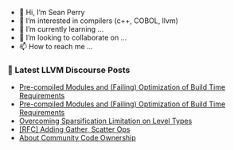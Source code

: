 - 👋 Hi, I’m Sean Perry
- 👀 I’m interested in compilers (c++, COBOL, llvm)
- 🌱 I’m currently learning ...
- 💞️ I’m looking to collaborate on ...
- 📫 How to reach me ...

<!---
s66perry/s66perry is a ✨ special ✨ repository because its `README.md` (this file) appears on your GitHub profile.
You can click the Preview link to take a look at your changes.
--->
### 📕 Latest LLVM Discourse Posts

<!-- DISCOURSE-LLVM:START -->
- [Pre-compiled Modules and &lpar;Failing&rpar; Optimization of Build Time Requirements](https://discourse.llvm.org/t/pre-compiled-modules-and-failing-optimization-of-build-time-requirements/64267#post_3)
- [Pre-compiled Modules and &lpar;Failing&rpar; Optimization of Build Time Requirements](https://discourse.llvm.org/t/pre-compiled-modules-and-failing-optimization-of-build-time-requirements/64267#post_2)
- [Overcoming Sparsification Limitation on Level Types](https://discourse.llvm.org/t/overcoming-sparsification-limitation-on-level-types/62585#post_5)
- [[RFC] Adding Gather, Scatter Ops](https://discourse.llvm.org/t/rfc-adding-gather-scatter-ops/64757#post_17)
- [About Community Code Ownership](https://discourse.llvm.org/t/about-community-code-ownership/64930#post_2)
<!-- DISCOURSE-LLVM:END -->
